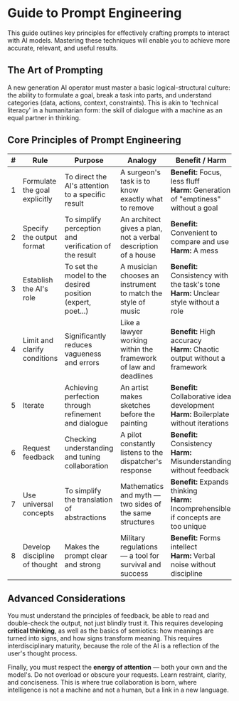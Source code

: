 # Guide to Prompt Engineering

This guide outlines key principles for effectively crafting prompts to interact with AI models. Mastering these techniques will enable you to achieve more accurate, relevant, and useful results.

## The Art of Prompting

A new generation AI operator must master a basic logical-structural culture: the ability to formulate a goal, break a task into parts, and understand categories (data, actions, context, constraints). This is akin to 'technical literacy' in a humanitarian form: the skill of dialogue with a machine as an equal partner in thinking.

## Core Principles of Prompt Engineering

| # | Rule | Purpose | Analogy | Benefit / Harm |
|---|---|---|---|---|
| 1 | Formulate the goal explicitly | To direct the AI's attention to a specific result | A surgeon's task is to know exactly what to remove | **Benefit:** Focus, less fluff <br/> **Harm:** Generation of "emptiness" without a goal |
| 2 | Specify the output format | To simplify perception and verification of the result | An architect gives a plan, not a verbal description of a house | **Benefit:** Convenient to compare and use <br/> **Harm:** A mess |
| 3 | Establish the AI's role | To set the model to the desired position (expert, poet...) | A musician chooses an instrument to match the style of music | **Benefit:** Consistency with the task's tone <br/> **Harm:** Unclear style without a role |
| 4 | Limit and clarify conditions | Significantly reduces vagueness and errors | Like a lawyer working within the framework of law and deadlines | **Benefit:** High accuracy <br/> **Harm:** Chaotic output without a framework |
| 5 | Iterate | Achieving perfection through refinement and dialogue | An artist makes sketches before the painting | **Benefit:** Collaborative idea development <br/> **Harm:** Boilerplate without iterations |
| 6 | Request feedback | Checking understanding and tuning collaboration | A pilot constantly listens to the dispatcher's response | **Benefit:** Consistency <br/> **Harm:** Misunderstanding without feedback |
| 7 | Use universal concepts | To simplify the translation of abstractions | Mathematics and myth — two sides of the same structures | **Benefit:** Expands thinking <br/> **Harm:** Incomprehensible if concepts are too unique |
| 8 | Develop discipline of thought | Makes the prompt clear and strong | Military regulations — a tool for survival and success | **Benefit:** Forms intellect <br/> **Harm:** Verbal noise without discipline |

## Advanced Considerations

You must understand the principles of feedback, be able to read and double-check the output, not just blindly trust it. This requires developing **critical thinking**, as well as the basics of semiotics: how meanings are turned into signs, and how signs transform meaning. This requires interdisciplinary maturity, because the role of the AI is a reflection of the user's thought process.

Finally, you must respect the **energy of attention** — both your own and the model's. Do not overload or obscure your requests. Learn restraint, clarity, and conciseness. This is where true collaboration is born, where intelligence is not a machine and not a human, but a link in a new language. 